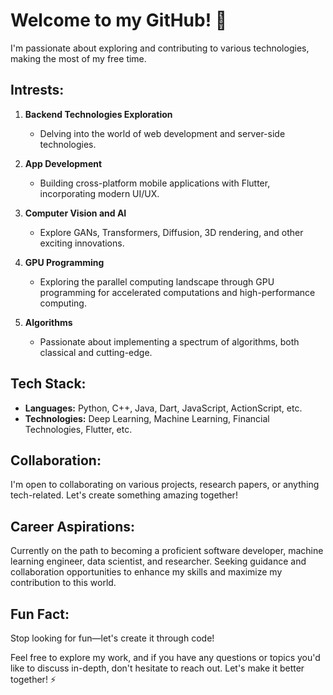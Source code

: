 # Welcome to my GitHub! 👋

I'm passionate about exploring and contributing to various technologies, making the most of my free time.

## Intrests:

1. **Backend Technologies Exploration**
   - Delving into the world of web development and server-side technologies.

2. **App Development**
   - Building cross-platform mobile applications with Flutter, incorporating modern UI/UX.
  
3. **Computer Vision and AI**
   - Explore GANs, Transformers, Diffusion, 3D rendering, and other exciting innovations.

4. **GPU Programming**
   - Exploring the parallel computing landscape through GPU programming for accelerated computations and high-performance computing.

5. **Algorithms**
   - Passionate about implementing a spectrum of algorithms, both classical and cutting-edge.

## Tech Stack:

- **Languages:** Python, C++, Java, Dart, JavaScript, ActionScript, etc.
- **Technologies:** Deep Learning, Machine Learning, Financial Technologies, Flutter, etc.

## Collaboration:

I'm open to collaborating on various projects, research papers, or anything tech-related. Let's create something amazing together!

## Career Aspirations:

Currently on the path to becoming a proficient software developer, machine learning engineer, data scientist, and researcher. Seeking guidance and collaboration opportunities to enhance my skills and maximize my contribution to this world.

## Fun Fact:

Stop looking for fun—let's create it through code!

Feel free to explore my work, and if you have any questions or topics you'd like to discuss in-depth, don't hesitate to reach out. Let's make it better together! ⚡

